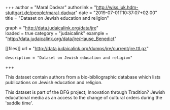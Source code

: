 +++
author = "Maral Dadvar"
authorlink = "http://wiss.iuk.hdm-stuttgart.de/people/maral-dadvar"
date = "2019-07-01T10:37:07+02:00"
title = "Dataset on Jewish education and religion" 

graph = "http://data.judaicalink.org/data/jre"  
loaded = true
category = "judaicalink"
example = "http://data.judaicalink.org/data/jre/Hause_Benedict"


[[files]]
	url = "http://data.judaicalink.org/dumps/jre/current/jre.ttl.gz" 
	
	
	description = "Dataset on Jewish education and religion"
	
	
+++

This dataset contain authors from a bio-bibliographic database which lists publications on Jewish education and religion. 

<!--more-->

This dataset is part of the DFG project; Innovation through Tradition? Jewish educational media as an access to the change of cultural orders during the 'saddle time'. 
